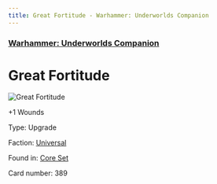 ```yaml
---
title: Great Fortitude - Warhammer: Underworlds Companion
---
```


### [Warhammer: Underworlds Companion](https://guidokessels.github.io/wh-underworlds)

  

# Great Fortitude

![Great Fortitude](https://warhammerunderworlds.com/wp-content/uploads/sites/6/2017/12/389_ENG-Great-Fortitude.png)

+1 Wounds

Type: Upgrade

Faction: [Universal](https://guidokessels.github.io/wh-underworlds/factions/universal)

Found in: [Core Set](https://guidokessels.github.io/wh-underworlds/locations/core-set)

Card number: 389
